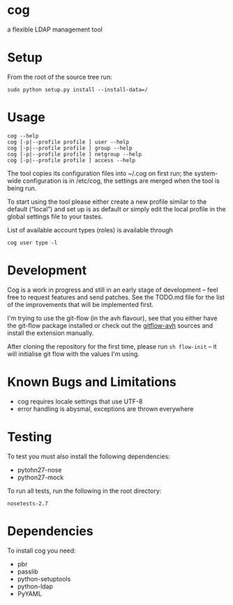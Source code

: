 cog
===

a flexible LDAP management tool

# Setup #

From the root of the source tree run:

    sudo python setup.py install --install-data=/

# Usage #

    cog --help
    cog [-p|--profile profile ] user --help
    cog [-p|--profile profile ] group --help
    cog [-p|--profile profile ] netgroup --help
    cog [-p|--profile profile ] access --help

The tool copies its configuration files into ~/.cog on first run; the
system-wide configuration is in /etc/cog, the settings are merged when
the tool is being run.

To start using the tool please either create a new profile similar to
the default (“local”) and set up is as default or simply edit the local
profile in the global settings file to your tastes.

List of available account types (roles) is available through

    cog user type -l

# Development #

Cog is a work in progress and still in an early stage of development
– feel free to request features and send patches. See the TODO.md file
for the list of the improvements that will be implemented first.

I'm trying to use the git-flow (in the avh flavour), see that you
either have the git-flow package installed or check out the
[gitflow-avh](https://github.com/petervanderdoes/gitflow) sources and
install the extension manually.

After cloning the repository for the first time, please run `sh flow-init`
– it will initialise git flow with the values I'm using.

# Known Bugs and Limitations #

* cog requires locale settings that use UTF-8
* error handling is abysmal, exceptions are thrown everywhere

# Testing #

To test you must also install the following dependencies:

* pytohn27-nose
* python27-mock

To run all tests, run the following in the root directory:

    nosetests-2.7
# Dependencies #

To install cog you need:

* pbr
* passlib
* python-setuptools
* python-ldap
* PyYAML

